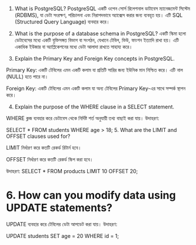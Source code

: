 1. What is PostgreSQL?
PostgreSQL একটি ওপেন সোর্স রিলেশনাল ডাটাবেস ম্যানেজমেন্ট সিস্টেম (RDBMS), যা ডেটা সংরক্ষণ, পরিচালনা এবং নিরাপদভাবে অ্যাক্সেস করার জন্য ব্যবহৃত হয়। এটি SQL (Structured Query Language) ব্যবহার করে।

2. What is the purpose of a database schema in PostgreSQL?
একটি স্কিমা হলো ডেটাবেসের মধ্যে একটি যুক্তিসঙ্গত বিভাগ বা সংগঠন, যেখানে টেবিল, ভিউ, ফাংশন ইত্যাদি রাখা হয়। এটি একাধিক ইউজার বা অ্যাপ্লিকেশনের মধ্যে ডেটা আলাদা রাখতে সাহায্য করে।

3. Explain the Primary Key and Foreign Key concepts in PostgreSQL.

Primary Key: একটি টেবিলের এমন একটি কলাম যা প্রতিটি সারির জন্য ইউনিক মান নিশ্চিত করে। এটি নাল (NULL) হতে পারে না।

Foreign Key: একটি টেবিলের এমন একটি কলাম যা অন্য টেবিলের Primary Key-এর সাথে সম্পর্ক স্থাপন করে।

4. Explain the purpose of the WHERE clause in a SELECT statement.

WHERE ক্লজ ব্যবহার করে ডেটাবেস থেকে নির্দিষ্ট শর্ত অনুযায়ী তথ্য বাছাই করা যায়। উদাহরণ:


SELECT * FROM students WHERE age > 18;
5. What are the LIMIT and OFFSET clauses used for?

LIMIT নির্ধারণ করে কতটি রেকর্ড রিটার্ন হবে।

OFFSET নির্ধারণ করে কতটি রেকর্ড স্কিপ করা হবে।

উদাহরণ:
SELECT * FROM products LIMIT 10 OFFSET 20;


# 6. How can you modify data using UPDATE statements?
UPDATE ব্যবহার করে টেবিলের ডেটা আপডেট করা যায়।
উদাহরণ:


UPDATE students SET age = 20 WHERE id = 1;
